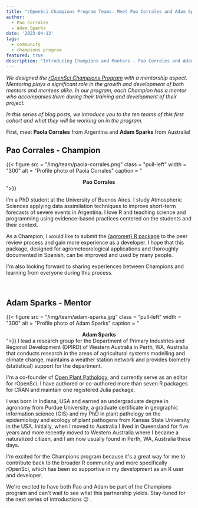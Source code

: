 ```yaml
---
title: "rOpenSci Champions Program Teams: Meet Pao Corrales and Adam Sparks"
author:
  - Pao Corrales
  - Adam Sparks
date: '2023-04-13'
tags:
  - community
  - champions program
featured: true
description: "Introducing Champions and Mentors - Pao Corrales and Adam Sparks"
---
```


*We designed the [rOpenSci Champions Program](/champions/) with a mentorship aspect. Mentoring plays a significant role in the growth and development of both mentors and mentees alike. In our program, each Champion has a mentor who accompanies them during their training and development of their project.*

*In this series of blog posts, we introduce you to the ten teams of this first cohort and what they will be working on in the program.*

First, meet **Paola Corrales** from Argentina and **Adam Sparks** from Australia!


## Pao Corrales - Champion

{{< figure src = "/img/team/paola-corrales.png" class = "pull-left" width = "300" alt = "Profile photo of Paola Corrales" caption = "<center><strong>Pao Corrales</strong></center>">}}

I’m a PhD student at the University of Buenos Aires. I study Atmospheric Sciences applying data assimilation techniques to improve short-term forecasts of severe events in Argentina. I love R and teaching science and programming using evidence-based practices centered on the students and their context. 

As a Champion, I would like to submit the [{agromet} R package](https://github.com/AgRoMeteorologiaINTA/agromet) to the peer review process and gain more experience as a developer. I hope that this package, designed for agrometeorological applications and thoroughly documented in Spanish, can be improved and used by many people. 

I'm also looking forward to sharing experiences between Champions and learning from everyone during this process. 


</br>

## Adam Sparks - Mentor

{{< figure src = "/img/team/adam-sparks.jpg" class = "pull-left" width = "300" alt = "Profile photo of Adam Sparks" caption = "<center><strong>Adam Sparks</strong></center>">}}
I lead a research group for the Department of Primary Industries and Regional Development (DPIRD) of Western Australia in Perth, WA, Australia that conducts research in the areas of agricultural systems modelling and climate change, maintains a weather station network and provides biometry (statistical) support for the department.

I'm a co-founder of [Open Plant Pathology](https://openplantpathology.org/), and currently serve as an editor for rOpenSci.
I have authored or co-authored more than seven R packages for CRAN and maintain one registered Julia package.

I was born in Indiana, USA and earned an undergraduate degree in agronomy from Purdue University, a graduate certificate in geographic information science (GIS) and my PhD in plant pathology on the epidemiology and ecology of plant pathogens from Kansas State University in the USA.
Initially, when I moved to Australia I lived in Queensland for five years and more recently moved to Western Australia where I became a naturalized citizen, and I am now usually found in Perth, WA, Australia these days.

I'm excited for the Champions program because it's a great way for me to contribute back to the broader R community and more specifically rOpenSci, which has been so supportive in my development as an R user and developer.

We're excited to have both Pao and Adam be part of the Champions program and can't wait to see what this partnership yields. Stay-tuned for the next series of introductions 😉 .
